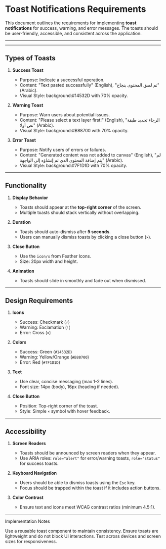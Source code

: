 # Toast Notifications Requirements

This document outlines the requirements for implementing **toast notifications** for success, warning, and error messages. The toasts should be user-friendly, accessible, and consistent across the application.

---

---

## Types of Toasts
1. **Success Toast**  
   - Purpose: Indicate a successful operation.  
   - Content: "Text pasted successfully" (English), "تم لصق المحتوى بنجاح" (Arabic).  
   - Visual Style: background:#14532D with 70% opacity. 
 

2. **Warning Toast**  
   - Purpose: Warn users about potential issues.  
   - Content: "Please select a text layer first!" (English), "الرجاء تحديد طبقة نص أولا" (Arabic).  
   - Visual Style: background:#B88700 with 70% opacity. 

3. **Error Toast**  
   - Purpose: Notify users of errors or failures.  
   - Content: "Generated content was not added to canvas" (English), "لم يتم إضافة المحتوى الذي تم إنشاؤه إلى الواجهة" (Arabic).  
   - Visual Style: background:#7F1D1D with 70% opacity.  

---

## Functionality
1. **Display Behavior**  
   - Toasts should appear at the **top-right corner** of the screen.  
   - Multiple toasts should stack vertically without overlapping.  

2. **Duration**  
   - Toasts should auto-dismiss after **5 seconds**.  
   - Users can manually dismiss toasts by clicking a close button (`×`).  

3. **Close Button**  
   - Use the `icon/x` from Feather Icons.  
   - Size: 20px width and height.  

4. **Animation**  
   - Toasts should slide in smoothly and fade out when dismissed.  

---

## Design Requirements
1. **Icons**  
   - Success: Checkmark (`✓`)  
   - Warning: Exclamation (`!`)  
   - Error: Cross (`×`)  

2. **Colors**  
   - Success: Green (`#14532D`)  
   - Warning: Yellow/Orange (`#B88700`)  
   - Error: Red (`#7F1D1D`)  

3. **Text**  
   - Use clear, concise messaging (max 1-2 lines).  
   - Font size: 14px (body), 16px (heading if needed).  

4. **Close Button**  
   - Position: Top-right corner of the toast.  
   - Style: Simple `×` symbol with hover feedback.  

---

## Accessibility
1. **Screen Readers**  
   - Toasts should be announced by screen readers when they appear.  
   - Use ARIA roles: `role="alert"` for error/warning toasts, `role="status"` for success toasts.  

2. **Keyboard Navigation**  
   - Users should be able to dismiss toasts using the `Esc` key.  
   - Focus should be trapped within the toast if it includes action buttons.  

3. **Color Contrast**  
   - Ensure text and icons meet WCAG contrast ratios (minimum 4.5:1).  

---


Implementation Notes

Use a reusable toast component to maintain consistency.
Ensure toasts are lightweight and do not block UI interactions.
Test across devices and screen sizes for responsiveness.
